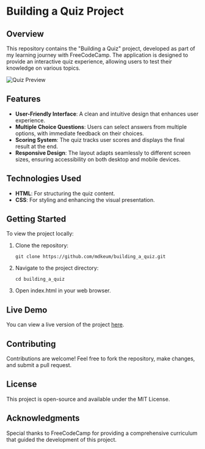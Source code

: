 # Building a Quiz Project

## Overview

This repository contains the "Building a Quiz" project, developed as part of my learning journey with FreeCodeCamp. The application is designed to provide an interactive quiz experience, allowing users to test their knowledge on various topics.

![Quiz Preview](https://github.com/mdkeum/Building_a_Quiz/blob/main/images/building_a_quiz_screenshot.JPG)

## Features

- **User-Friendly Interface**: A clean and intuitive design that enhances user experience.
- **Multiple Choice Questions**: Users can select answers from multiple options, with immediate feedback on their choices.
- **Scoring System**: The quiz tracks user scores and displays the final result at the end.
- **Responsive Design**: The layout adapts seamlessly to different screen sizes, ensuring accessibility on both desktop and mobile devices.

## Technologies Used

- **HTML**: For structuring the quiz content.
- **CSS**: For styling and enhancing the visual presentation.

## Getting Started

To view the project locally:

1. Clone the repository:
   ```
   git clone https://github.com/mdkeum/building_a_quiz.git
2. Navigate to the project directory:
   ```
   cd building_a_quiz
3. Open index.html in your web browser.

## Live Demo

You can view a live version of the project [here](https://yourusername.github.io/building-a-quiz/).

## Contributing
Contributions are welcome! Feel free to fork the repository, make changes, and submit a pull request.

## License
This project is open-source and available under the MIT License.

## Acknowledgments
Special thanks to FreeCodeCamp for providing a comprehensive curriculum that guided the development of this project.



